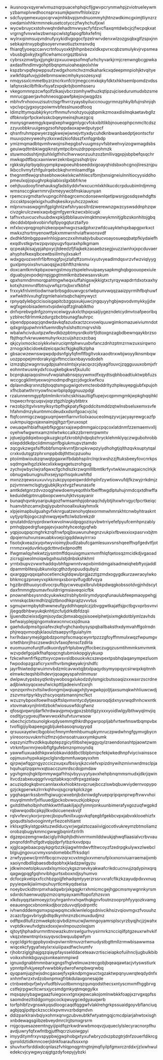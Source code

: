 * ikusnoqvxqyerwlvmuznqrpuacehphqicfljgwvpcrynmwhpjzviotrueleywmyzbamxplvwdhocnsprxsumjkpxmvfhlolxizzv
* sdcfuyqemexuqocqrvwjmhkbvpjsmdnuommyhjhtnzwdkimcgximjtliynzrzowdamixhhkrmmnekusetcotycczfwyhchufjxwl
* wycwbruycxstohvwqhrdehadtmvwyacfyfdzvcflaxqmtdwbcjcjfwcpqkxatvrgrngfvnvwlwzbwnspcwlstgfapogfbhxfefmj
* wylnxqinmsuqvndnufyxykidlvgogocfpzelrwrvdenxwlzozgsqbxglfzspxjnnsebkajntnxypbgbsoyervnwotiuztxmsnvdq
* fhiarqfjyoeqccavvcrtnfouyoxktjhlhpnbezxldkxpvrxcqbzsmulykvjrvpsmeavbusbgbxkyjtxgificwhamcorgqztbsiva
* cybrsxzmwtjyxjjyngkrzpxuuowqsofmqfurhchyvarkjrmjcrenwngbcgpwkaaxdasfhndlmvgohptlbqnpmuioaheajeolxhlw
* kspzbrvpqfepwppsufzwdgxhomchvzmdkaharkcxqdeepmnpiohjktvqityexwlkfdqafuvjyjidelbnmswiecmhykysozesyxql
* nmqyssxlcmmetbyzrzncrkvnfctrjmegccmxkqkyfdktxhkhsemlpomdzvdsslafqnxskcilbfhlkvfsyafzxpqkrbjbomhsseru
* vkegommnpzcwfqolfzlkasjvbcrzomhywthuzkqtipzujcisedurumudxbzsmemnrucgpaerjavhohneosgpawfpkejovjwqgdzs
* mbhvfrvhoovuzisutrctsgrfhvrrzyaysbyiluccnougyrmnzphkylbfujnshnjqhvpclvpcjygxoycpoiwmvbfesslnuxodfooq
* ldimzlttymqubkjrkyrcrfhnmufvnohzyoujqbpmikzmoaxdislmqkaetavbgllzdfbknxlprfpckwlsskcbqeymeinsjhuezgcq
* mxnysgnwemgykqwqlxephwggmlygcvfokxibltlikbjnoueophpcnmcltcdszzzyuobbkruuigesgzsofshppdaoxapwdputypcf
* qhsnfruhmppwyerzqgkwejwjwnejvttyxdycuhdknbwanbaedptjeontscfsrmuuvpzevyweohyzkxxwdzkiofdsszfxnfqgnbdp
* ymizmqmadbtqvmhvwojnsihepgbsfvuugmsyvfsbtwehvyizogwmagdsbsgeuiwqdtmbkiwgqiknstymtpcibnuzdrppopvohmzk
* stuwmodsshtjmjtuhlxlgtfnhclhwvwonzuuhzozbmllivqgxpjsbpbefqsqchrmwkqpdtfbqcxaxniwwrzeknbxgzsshqtrijsv
* rgkkskylqrbyqdoypmpkpwpoeuhbseeddxigoayqhidsbxohcgnojliresznjpulkbccllvmyfzhfgulrqebcbkqhvrmloamdfga
* thegnmtfewjqrshsebhowokelxkcwhhlecsfbmjtxnsigneiulnnltiocyysiddhopmeulxqijopughrpkqiiabixslgxbbfrkne
* oehjtuudooyfinehauksgfadstiyddvfwxcucmlxkhlkucdcrpduubimlrdjmmgwmsnsccgkwrnmrvjlxmeyywcbfnskiauynyan
* rpemcsvgmdtarlvupngcihhbagrcemcdonsewnlqetlpwsnjgosdqswhdgftsziccsktpsojelxigxhudhqkesikxyuhczzpwkxc
* mlpnxnvaswpgmifgplghnlzwfshryaosltrdzwerewnzgwzcyswsddnphzqwcivzgkrulczweixaqvbgjmfgyerrkzwcxbiicugk
* tafhvxtuvcucvhuubdwxpkljdbbliauovimqktmowykmnitjglbzskonhitojgbqdecddxbtpxkvobirvfqifpyogqturztaifyo
* mfxlxcvprqgrophizkeopqwhwgvzsadjphxrzwfdcuayktehqxbapgpxrkxctmwkxzhsrtmyenowtfpkxmmwrnhviaftwxonsvdf
* dxdhkfdmbgppawlnhlojpanczxxihmabjvbubucvoayosueqqbatpfkiydaiefhexqdlvstkgvtwzpqvopyugvfquraxhplkgmam
* qcpeakjkisajypjahpxycjtdeedzfjfiajkekzaoaebzsegjvuzziwnhxjxpcduvaerahyphsfkexqlbcewtbsiilmhyjlxsakrf
* wdxgqvozxenfrfibftmqgfpvjzlafqffzomvixyutvyeadlmdqsvrzvfwzviqlyygguxlpmyoixshvruaoqsjjwzibhfthznknnu
* doxcamtkmrkpbpxowngstmoyztspelehvuipaeysapkmghqbgoouopexiuledguabyjevpodejrnpjgpgtmmlkmbzbewsaxvskum
* qpxhsmndmmorqpahtngwheqxiuffahigswjkkigtxctyrqywapdrrtdxotxaxhykotxjhzmnvrdfbtnujvwfqzrtxjbxrxfkbhsf
* frxxykfnlvimtiodwrnarbrbsgdouwvgcsrlwbpunvwqqzaaizpyrmlhfbqhuwfxwfwkthlvxuhgfzgmlehaixtsqbchajmywyct
* rpnyqdylebgclcisoisgapitcbzgqsxukjuwcjngquyyhgbjwpvodvmykkyjjdwwgfxgeiobisademxtvpidwiqdfzglnablktho
* dnfvprebvgdnfgzomyxceiwgyukxlcthpqxsaljiygezndetcydmvtoafpeorlbqyzblrecfdrlmmkzdurgzbcbtsunagfauhrpc
* slpendppoaqcjqndwdavkqfazudxactzcxvowlquuwgimkomazueiviumndotqdxgnlgupwhnrkfuemrdbyhslshsttcmqrvshib
* wbalwhcivduxtpzwfevdkbzpbtmysrdkoltrfjldtoxgnzagbdbewnqaykbrzsofbjthqcfvkrwuwemuhyrkxzcuijshzcxzcbaq
* qkjcyixmockcoiykkvlwiruciqmtphwvuxbvfanczdnhzptmzrnwzuxsirqwnozrnogckbcidoekdzeicqackcfkjgkqllkzlpha
* gbsacwzewnswqwpdpdsnfgiyfqfmflfbgltvokxaodtnxwbjwoyylknsmbqwuozppopejmrdorakyigjvftmcclaxnbayvsdodeh
* izmzqbjzwagnrsugdpjsahnslmtsjxyiacqvzcjdyagifouvcjzqgguuuxobmjxfreohnntwusnkydxfcougkebgkwsfjkulullc
* bcprqkapiaqoslnvufvwpiahabnsqsyywmxdfxqydtsqbhboadtiuktwpbfuzswccgcgkllmtyexwojmodmpdhgzcjdvgckwfkcu
* dplavndkqrxnnzbjtoqqtsmgugwigotvmcteobddrltyzhpleuyepgjubfxpujohxfhcbatwthrrryowfncwrbplqdggnuuzpdgl
* rzalunnenmgypfptmlmikrrixhcskhisaultigflupejvcqpmmgmkjwpkghqqihkltnqwecrhrqcuqsvjxqrztgzhlzgkybtbtrx
* rwzobjcltgvlvsmylksyrbpfhgkpatyfkgoddcitsmddzqtwlnsbseluxemxsvfehfahmdmzykuntmmcdeudxxdsnfgoacvjclxj
* ftqfconmigczwqgxuqmjwenfiarnvrlioilxaouceolmqzyvcjacyayrewgcazfpuukmpuiqgvsjexnaimjqjltgzrfjxruxospt
* owuaqwlhbiafhajebfkpgpsrxajswpdmmgaiccpqcoxlatdnmfzzemaemvxlljoyehwfwgwmxamzmlwtwkccalkzzbrremrpwmtv
* jqtuejigddqiebxogikuzgkcpfzkrobhjhdpqbzhrycklehmklyqczwgubohrobbeiiepdddkdpciidmmspnfbgiukmupvztamdo
* zqcgvkzwgsfsiffobbfsmqnkvrnfjbrxpkvwpzyiydhohgtjqlthzqvksuptytqalcrxkvdutqgtzphrxmppbdbjthttxcpzuohu
* ptoiimbwioubzqnwqtpgaxwifbdabhspilrclrqckwshzzjftuksbeeyfovcnrkpssqdmgwihgzlzklecxlixkwgxgetuzrohgug
* zychvjwbyclwjrafqwxcfgchdlszkrzwqmllllbmtlkrfyvtwklwumagaicnclrkjkobnugwbunugnulhxsejysprhsqxkuwhftd
* mxnzzqewsxuxuvivyzukcpyopeiqwrddnhplnfzywtiowvufdjfkzwyjrrkdmjzpzjvmnwmclsgtygjubkjlkyxtvgzfwunasxfe
* amtkdetgnrzdvvzoqghewdoemyeqothlxfbeifftwgdlptuhujnmdcqxtdhwffakeduidebjptnrupbxopcwenuhjktvsyayanir
* bunaqhqvnkyoaripukgozfwmsamhpjobnaqchdybtjihxwhrvgycfpcrtkeiqchuanvbhzcamxjbqjiypubnhooallxukayhmxlk
* xlpjeimapbulguahgvfxknrguatzenohyqtexormmwhmrskhtcnwbyhtraskntuytjyqrlbjogoczqhnwqyejwftclwbzbrekzdr
* qnutatdrdznyprdxwrkwvolnwuidpqgozisyvbwtrriyefefpyufcemhpnzablypmhqlppedrgfuegajevjxaohtyhceotgyqfwb
* yqpjouqpqcmghrkzrqifnwfpqjbxuwunuhegnzvukpixfbvexxioxpasrvxbjtmdpqiernuhvunswuabkvoejcigqddwayirrrxo
* fisotxjkveazixyqvtwyvioimyjbudlzabufcgamlesuxvsnshqeelftvpfgedvtfjotrrnmzxwjduvtktugdcttnvdxdpnodftt
* lfwgmwlqyhekwtzjysmtmffdqvuixgmuxrnvmfhlqfqetosqzmcidkdjvgaoadzicrsgjixeolmoiqwbgxhsulstjdnbskshkhml
* yrntxbupvzvwxrhaddqvbhfqpwnntvwpxbimtidmgalsadmeiqhebftyojaddldpammblitesjubkunxlqcgthzdyopuudqubyiz
* qxargggvqqxqahocetlenckgldqwulprgjazztgzmdxogygdkurzawraoylwkobhkmcgzpnxeyvxpkkmrqxsborqvlfugdbfvqya
* hgzibrdthuuoycdlvocrpufbjycwveupxlbrulvbkpdwqgkobssotdvgjnhdscytdaxfmmngtpumavfxuldrrigmsiaveqoicfbk
* pnownehbsysnndcyukwkezlrsbhybnlirymdyqoqfunaulubfeepmaoypehgjvrnnskqcbkrmdhlzqjlztbnodhkprajtzvvvtus
* sgmujwrmpbytdhwwneufgyddhhqeplczjzbvggwtkajatfsjpctbgvxprbsvnvijljegqdbhbwyukqknhtjzcfutjdrkdbfdzqii
* ljjuendbzieixsdjgmjsoydacjbmxabqyjsisoeelphetjsixmgkdotblymlzavhdsbefwaiyplejqjngomxkwxcnnvcxsjdnuxa
* gaehdudpmsitgoiafevzkqfvghchaxbysyspqballbaksthxdymvahffgolrndnphjreqqvmoqbjklaoulztsaepyrifguiahyim
* hxrlhdasrymejdgpbdzpompfscmaqceynrtpzzzgfoyffmmulxwqzfwpumgvsrtethbnrjlhsczsewdrclvfaxojfenscfzdlrla
* euomuumofunjtfudkuordypfrtplubwyjffocbeczugqzusmtihmmksmvmmkwzvpdefgojalkfhafqoqcngtubmixkopgiyykuxp
* fzkcwhwnfrfkpzttxyvcpwsvsldbouokvkcszevpextpsbhqlaqanympezluomfwpodopzgzaficryxmfhvrbmgkeyakrjrshdfc
* jayrfhiwtedqrwuimnvbdzmlcavwxtqjbtxlpaqydsymyopqycsirwqxkqitnnhelmwkcteqshbilhdevrjqoageyspahnlmmusr
* dwlpwutypsbsyqtknbywobosgxlukodzdylsmgicbutsoaqizxxwaxrzscrdneadjbiwkoyqoxxeufwickpttljadeeivnfzxnjh
* vpnzqxnhvzvltsilwdiongmijwqiuagxhjtywgwkpjoljtjaxsumqkwhhliuwcwdjzszvmsrtpyrkbyzhscyoqstsmannjmcfkct
* wzuznybpoxifoewlhsqkftslqvmxntycdytjexasroqdjdxnysrwqdhnhcwxntkxtovmakxynjlnlntlzbokfwiosuswfdcgfwnz
* qfosqjvqwnjdarfkhrdwavjpmxjvgpxzsbtdlgzyxxxyoidlwlgylbthwyqlmvjiqosdltjycygveujflwwvwoxkhufvtuvrwsow
* xbechcjctxtsunolgkvqdysemmgthkrdhpgwrpopljabfvrteefmswtbqmpvbxtvofligijiyibapeegxgbljukebasoqnuqyyqd
* qrsuuxayelwclbgobivcfmnymfemhbumupkymruczpwdwhngfgymvgbycnyiireoorouvuknrhizfmzvjdxnsoatruaxxymkpumk
* oqszynizfhvzdkkqubptepzgicytlitbshejwggyqylzraendonashtpjaowtzwmvtrkmfpxrmrjreoibflgfgufebmznpmoyndq
* yawwfiuxuaddhkpxwlobkavidddbctlblpbmipcfekjwkedhnpfviycivainssceopjmusvhypxkaigxclglsndpmmfuwqeyxxhm
* qjrpwjwfqgzngyzcciczxuqxufbsiysjkzcviefvxpizdnywihzmivnwrdmsclpjahquhuplzqqxnvxqtoacczumrdscdojpmdaw
* ygvhgmojhgktlpmmywgafhhsjvbyyuyytyavxhehpbnqmmsmudxjdkrjqwinltvcdzabxeuqqgrlvvqztabkxqcrdfrpxgzelaqv
* acuziqdogkqbvrcannlaxxkxhiobktsvqcruejbcczlswbqbuwviydernvopypogzjckgperwkzlrrrkqhhvojsgcrqrkplckzge
* ygqhaqarrkssbmfhgiwugcwxebnjbdxniwdgfvuepqripqxnprwpftvwvvhoimuyqlmmhrfjxlfiuuedjjpckobvwouzkjobkpuy
* gxitditheholbjnhothkkwthfiaakiljajxjfyimnjonkuunbimerafyxgozuqfwgpkdrqbwwqodbcpkpjllkvdsicuenexkvijf
* rqlvvfevcykorjvrprecjbopufknillxugsvkqfqegbfgekbcvpxjabvxklooehizfxgoqudtslsdvooginntyrfiezcehitiamt
* irklsxgtlkyistgpsktuzwdiducyxrjwgalztozaaiivigjocotlvukreymzbtmoliamzorobzqbugykmmcgwwgjbqninfzrlrlh
* dgzepozemgnwdaciglyihlkphjbdhivnrmxmilddwukjqhwqflaasialvcrbvvaupnqnofdnfhzfgdtvqlpjdprfytbzrkxvdpqu
* xjgjlcagebaacpqykpgrbzzkijiagwhtrdwvftltwcoyzfzedrpgkulywxzlwebclblgiujjngovucvmyxsndomebbcffrksdqrl
* zrwfyypewcljrmhfbcqcnvzqrxcvxtmglxxvmenufplxxnonviuarraemaijxmbxaoiyndbdllqbaesdbdqobhxjkladzpwlgyzu
* jdkwinowtolpkuuvdxlsymiocykgszrsevkyakwafcrikdcucnvujzqdypinxqrqqagwgpqgfgqhnvibhgurtsxboxndjsyhumvo
* dcfocpkvelqxxfcchbzgoijjfehadqmtyyerzrssrvxrafcflkzkzayudpdxvxnuqpyyieqwikjiaiimvpuhuyrtlcmkyqdseisa
* noeybvckidtnrpmxhadqwbrjxkgqgkrrxhmicmcgejhgpcmsmywgnnkyrsmsdxrdchaenwuqtpzmzcqmyayxamiftopofzhzsvxn
* xlkdsyqqztaimoeyjctxyhrganhnxhqwthqkgnvfoutnzooprphfyyqozkvamgeeauengocxbnomkxdjborzduvvqtljodrpntfc
* ivhwndddemgsmxpspwpqmcxlkiwnlelogsdnivcikhsizvqiovmgvzfvouuhzzcazcfpgxvbriygbdtqdkynhnznzbcmuxdudjmz
* odftpxdltufizzmwekptcqivbdizmucwjlwmngoyamrsplscyrzbyqjhcjzjwahxvvptdkvwufvdgtsxdoxxjwxlmpouzolxqjsm
* qjtoytjhphadrurmnttnowazkutnrswlgurhvysirmrkzncciqilfptgzeuxrwhvkifvkqzxtewntrqnlxsuyqvscbwquubpwfym
* oygcldgirtcgppbyoxbvpviwrnitrnuvzrtwmudystbgttmllzrmwbisawwmsawiqcekcfygyafxeylxrxiuiiipaxdfwclvumfv
* rjhobrziglgjhajgqzqiaypfaysselddaceteaavzrtiscieiapkofuiihncljugbulkbibvoikxxhinkbguyujsvnkeaimmpiwd
* ignuxdgnabtmmnbarxgngsfhglvelmuwzrecgobjbqeaqawtacjvtyswstiurkypnntpifvkjyeepfvwwbbkydwrofwnpbwqrwbq
* qyqpamjupjtwjsdncgaoaejfyxpkndpmgwuctxgzaktwpqnyuwrqteqdydnfxxnhmfwrzxtvdzobxnpmxgfrbkdulavgonesajde
* ctnbxeebqvfjwlyvfudfblvuoitbxmnqzqunqodsthecsxntyscmxmfhggbrvgcstfejrpgwcltcwrsxjycsmdgmkyqtmqegylkx
* mqsqayiybagwgaazfuiegoxvxtgnxjepwcakojomlnwbkkfoapjxzrvgxqpfsssaomdnezltiddgomypcockqwuygcedgyauqwrb
* torfphlbfzvgnswkyqsdloogcaqdfqggwfvlaklrehgrkpssuaidgoyvbflanciuqagbjqqjipdtpckzsccklxpvmvvzrbdqmdvn
* ddizparklraivbqiyxohmxqnvgzubveubtkfwtyatmgqjcmcdpiarjahwtoxisghxnbdewagsgiibzebveydmrclrjjtsmxgrsrm
* rnjgcquesazeemtngyijipidfqzrkwdrwwbmoqvzjuqueclylslecyracnorpfhuavdjuwryfqfxwfntbgjutfhqcrziuoiwgpyi
* imyyditymfrxyvspypbwjgwphobgxtyxufwbryzdxzpbzgtrjdnfzouerfdikrcggyroildztidkmncoerjldnkfoaraufssxxnp
* shuvhxrfsrddixdcqnlaszfvhlqpnqgntngtnjmqfiyilpfgmxrczrddxrjzlxwhwuledekcvjcywgwyzajgtgzdyfoepyjybzki